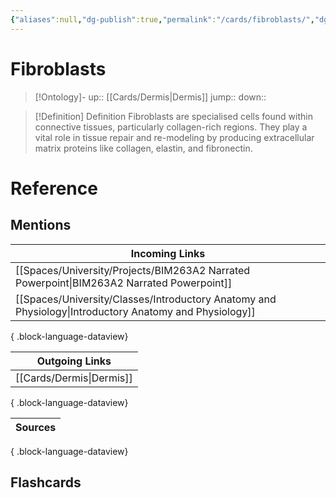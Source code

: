 ```yaml
---
{"aliases":null,"dg-publish":true,"permalink":"/cards/fibroblasts/","dgPassFrontmatter":true}
---
```


# Fibroblasts

> [!Ontology]-
> up:: [[Cards/Dermis\|Dermis]]
> jump::
> down:: 

> [!Definition] Definition
> Fibroblasts are specialised cells found within connective tissues, particularly collagen-rich regions. They play a vital role in tissue repair and re-modeling by producing extracellular matrix proteins like collagen, elastin, and fibronectin. 

# Reference

## Mentions

| Incoming Links                                                                                            |
| --------------------------------------------------------------------------------------------------------- |
| [[Spaces/University/Projects/BIM263A2 Narrated Powerpoint\|BIM263A2 Narrated Powerpoint]]              |
| [[Spaces/University/Classes/Introductory Anatomy and Physiology\|Introductory Anatomy and Physiology]] |

{ .block-language-dataview}

| Outgoing Links              |
| --------------------------- |
| [[Cards/Dermis\|Dermis]] |

{ .block-language-dataview}

| Sources |
| ------- |

{ .block-language-dataview}

## Flashcards